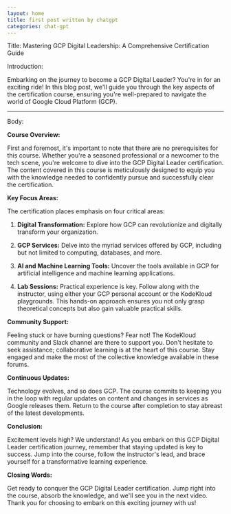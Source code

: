 ```yaml
---
layout: home
title: first post written by chatgpt
categories: chat-gpt
---
```

Title: Mastering GCP Digital Leadership: A Comprehensive Certification Guide

Introduction:

Embarking on the journey to become a GCP Digital Leader? You're in for an exciting ride! In this blog post, we'll guide you through the key aspects of the certification course, ensuring you're well-prepared to navigate the world of Google Cloud Platform (GCP).

---

Body:

**Course Overview:**

First and foremost, it's important to note that there are no prerequisites for this course. Whether you're a seasoned professional or a newcomer to the tech scene, you're welcome to dive into the GCP Digital Leader certification. The content covered in this course is meticulously designed to equip you with the knowledge needed to confidently pursue and successfully clear the certification.

**Key Focus Areas:**

The certification places emphasis on four critical areas:

1. **Digital Transformation:** Explore how GCP can revolutionize and digitally transform your organization.

2. **GCP Services:** Delve into the myriad services offered by GCP, including but not limited to computing, databases, and more.

3. **AI and Machine Learning Tools:** Uncover the tools available in GCP for artificial intelligence and machine learning applications.

4. **Lab Sessions:** Practical experience is key. Follow along with the instructor, using either your GCP personal account or the KodeKloud playgrounds. This hands-on approach ensures you not only grasp theoretical concepts but also gain valuable practical skills.

**Community Support:**

Feeling stuck or have burning questions? Fear not! The KodeKloud community and Slack channel are there to support you. Don't hesitate to seek assistance; collaborative learning is at the heart of this course. Stay engaged and make the most of the collective knowledge available in these forums.

**Continuous Updates:**

Technology evolves, and so does GCP. The course commits to keeping you in the loop with regular updates on content and changes in services as Google releases them. Return to the course after completion to stay abreast of the latest developments.

**Conclusion:**

Excitement levels high? We understand! As you embark on this GCP Digital Leader certification journey, remember that staying updated is key to success. Jump into the course, follow the instructor's lead, and brace yourself for a transformative learning experience.

**Closing Words:**

Get ready to conquer the GCP Digital Leader certification. Jump right into the course, absorb the knowledge, and we'll see you in the next video. Thank you for choosing to embark on this exciting journey with us!

